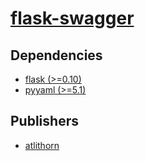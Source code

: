 # [flask-swagger](https://pypi.org/project/flask-swagger)

## Dependencies
- [flask (>=0.10)](packages/f/flask.md)
- [pyyaml (>=5.1)](packages/p/pyyaml.md)



## Publishers
- [atlithorn](https://pypi.org/user/atlithorn)

